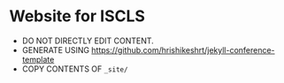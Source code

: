 # Website for ISCLS

* DO NOT DIRECTLY EDIT CONTENT.
* GENERATE USING https://github.com/hrishikeshrt/jekyll-conference-template
* COPY CONTENTS OF `_site/`
